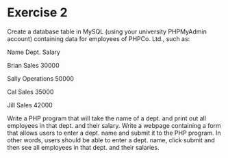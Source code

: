 # Exercise 2

Create a database table in MySQL (using your university PHPMyAdmin account) containing data for employees of PHPCo. Ltd., such as:

Name   Dept.	Salary

Brian	Sales	30000

Sally	Operations	50000

Cal	Sales	35000

Jill	Sales	42000

Write a PHP program that will take the name of a dept. and print out all employees in that dept. and their salary. Write a webpage containing a form that allows users to enter a dept. name and submit it to the PHP program. In other words, users should be able to enter a dept. name, click submit and then see all employees in that dept. and their salaries.